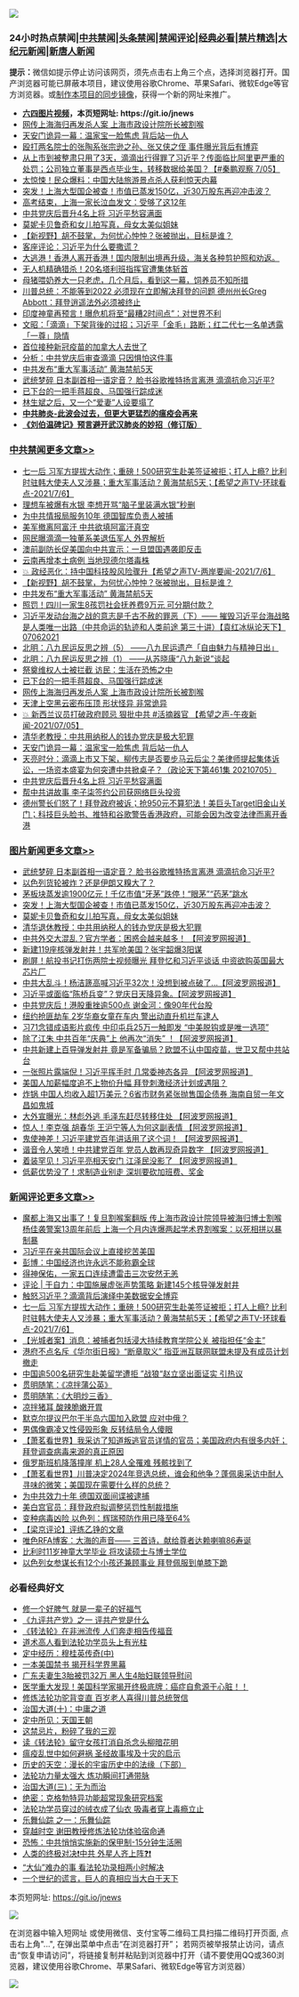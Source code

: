 ![](https://raw.githubusercontent.com/fqnews/bnews/master/64photo/fqnews-qr.jpg)

<div id="tt">
<h3>24小时热点禁闻|<a href="#%E4%B8%AD%E5%85%B1%E7%A6%81%E9%97%BB%E6%9B%B4%E5%A4%9A%E6%96%87%E7%AB%A0">中共禁闻</a>|<a href="#%E5%9B%BE%E7%89%87%E6%96%B0%E9%97%BB%E6%9B%B4%E5%A4%9A%E6%96%87%E7%AB%A0">头条禁闻</a>|<a href="#%E6%96%B0%E9%97%BB%E8%AF%84%E8%AE%BA%E6%9B%B4%E5%A4%9A%E6%96%87%E7%AB%A0">禁闻评论|<a href="#%E5%BF%85%E7%9C%8B%E7%BB%8F%E5%85%B8%E5%A5%BD%E6%96%87">经典必看|<a href="/video.md#%E7%A6%81%E7%89%87%E7%B2%BE%E9%80%89">禁片精选</a>|<a href="https://github.com/fqnews/djy/blob/master/gb/nf1351518.md#1">大纪元新闻</a>|<a href="https://github.com/fqnews/ntdtv/blob/master/gb/prog204.md#1">新唐人新闻</a></h3>
<div><b>提示：</b>微信如提示停止访问该网页，须先点击右上角三个点，选择浏览器打开。国产浏览器可能已屏蔽本项目，建议使用谷歌Chrome、苹果Safari、微软Edge等官方浏览器。或<a href="https://github.com/fqnews/bnews/blob/master/%E5%88%B6%E4%BD%9Cgit%E7%A6%81%E9%97%BB%E9%95%9C%E5%83%8F.md">制作本项目的同步镜像</a>，获得一个新的网址来推广。</div>
<ul>
<li><b><a href="http://d1.bdrive.tk/64.mp4" target="_blank">六四图片视频</a>，本页短网址: https://git.io/jnews</b></li>
<li><a href="/cbnews/20210706/1581524.md">网传上海海归再发杀人案 上海市政设计院所长被割喉</a></li>
<li><a href="/cbnews/20210706/1581435.md">天安门诡异一幕：温家宝一脸焦虑 背后站一仇人</a></li>
<li><a href="/baitai/20210706/1581380.md">殴打两名院士的张陶系张宗逊之孙、张又侠之侄 事件曝光背后有博弈</a></li>
<li><a href="/bannedvideo/20210706/1581210.md">从上市到被整肃只用了3天，滴滴出行得罪了习近平？传面临比阿里更严重的处罚；公司独立董事是西点毕业生，转移数据给美国？【#秦鹏观察 7/05】</a></li>
<li><a href="/cbnews/20210706/1581223.md">太惊悚！民众爆料：中国大陆旅游景点杀人获利惊天内幕</a></li>
<li><a href="/topimagenews/20210706/1581505.md">突发！上海大型国企被查！市值已蒸发150亿，近30万股东再迎冲击波？</a></li>
<li><a href="/cnnews/20210706/1581257.md">高考结束，上海一家长泣血发文：受够了这12年</a></li>
<li><a href="/cbnews/20210706/1581407.md">中共党庆后晋升4名上将 习近平愁容满面</a></li>
<li><a href="/topimagenews/20210706/1581222.md">莫妮卡贝鲁奇和女儿拍写真，母女太美似姐妹</a></li>
<li><a href="/comments/20210706/1581674.md">【新视野】胡不鼓掌，为何忧心忡忡？张被抛出，目标是谁？</a></li>
<li><a href="/baitai/20210706/1581159.md">客座评论：习近平为什么要撒谎？</a></li>
<li><a href="/bannedvideo/20210706/1581663.md">大逃港！香港人离开香港！国内限制出境再升级，海关各种剪护照和劝返。</a></li>
<li><a href="/worldnews/20210706/1581480.md">无人机精确猎杀！20名塔利班指挥官遭集体斩首</a></li>
<li><a href="/funmedia/20210706/1581241.md">母猪喂奶养大一只老虎，几个月后，看到这一幕，饲养员不知所措</a></li>
<li><a href="/bannedvideo/20210706/1581542.md">川普总统：不能等到2022  必须现在立即解决拜登的问题  德州州长Greg Abbott：拜登逍遥法外必须被终止</a></li>
<li><a href="/worldnews/20210706/1581448.md">印度神童再预言！曝危机将至“最糟2时间点”：对世界不利</a></li>
<li><a href="/cbnews/20210706/1581239.md">文昭：「滴滴」下架背後的过招；习近平「金毛」路断；红二代七一名单透露「一尊」隐情</a></li>
<li><a href="/cnnews/20210706/1581181.md">首位接种新冠疫苗的加拿大人去世了</a></li>
<li><a href="/cbnews/20210706/1581368.md">分析：中共党庆后审查滴滴 只因惧怕这件事</a></li>
<li><a href="/cbnews/20210706/1581613.md">中共发布“重大军事活动” 黄海禁航5天</a></li>
<li><a href="/topimagenews/20210706/1581728.md">武统梦碎 日本副首相一语定音？ 脸书谷歌推特扬言离港 滴滴抗命习近平?</a></li>
<li><a href="/cbnews/20210706/1581553.md">已下台的一把手蒋超良、马国强行踪成迷</a></li>
<li><a href="/cnnews/20210706/1581256.md">林生斌之后，又一个“爱妻”人设要塌了</a></li>
<li><b><a href="/comments/20200211/1275071.md" target="_blank">中共肺炎-此波会过去，但更大更猛烈的瘟疫会再来</a></b></li>
<li><b><a href="/comments/20200207/1272816.md" target="_blank">《刘伯温碑记》预言避开武汉肺炎的妙招（修订版）</a></b></li>
</ul>
</div>

<div class="catlist">
<h3><a href="/cbnews/" target="_blank">中共禁闻</a><span><a href="/cbnews/" target="_blank" rel="nofollow">更多文章>></a></span></h3>
<ul>
<li><a href="/comments/20210707/1581858.md" target="_blank">七一后 习军方提拔大动作；重磅！500研究生赴美签证被拒；打人上瘾? 比利时驻韩大使夫人又涉暴；重大军事活动？黄海禁航5天；【希望之声TV-环球看点-2021/7/6】</a></li>
<li><a href="/cbnews/20210707/1581845.md" target="_blank">理想车被爆有水银 李想开骂“脑子里装满水银”秒删</a></li>
<li><a href="/cbnews/20210706/1581770.md" target="_blank">为中共情报局服务10年 德国智库负责人被捕</a></li>
<li><a href="/cbnews/20210706/1581735.md" target="_blank">美军撤离阿富汗 中共欲填阿富汗真空</a></li>
<li><a href="/cbnews/20210706/1581734.md" target="_blank">网民曝滴滴一独董系美退伍军人 外界解析</a></li>
<li><a href="/cbnews/20210706/1581716.md" target="_blank">澳前副防长促美国向中共宣示：一旦盟国遇袭即反击</a></li>
<li><a href="/cbnews/20210706/1581715.md" target="_blank">云南再增本土病例 当地现德尔塔毒株</a></li>
<li><a href="/comments/20210706/1581712.md" target="_blank">💥 政经恶化：持中国科技股风险骤升【希望之声TV-两岸要闻-2021/7/6】</a></li>
<li><a href="/comments/20210706/1581674.md" target="_blank">【新视野】胡不鼓掌，为何忧心忡忡？张被抛出，目标是谁？</a></li>
<li><a href="/cbnews/20210706/1581613.md" target="_blank">中共发布“重大军事活动” 黄海禁航5天</a></li>
<li><a href="/cbnews/20210706/1581612.md" target="_blank">照罚！四川一家生8孩罚社会抚养费9万元 可分期付款？</a></li>
<li><a href="/comments/20210706/1581604.md" target="_blank">习近平发动台海之战的意志是千古不赦的罪恶（下）—— 摧毁习近平台海战略是人类唯一出路（中共命运的轨迹和人类前途  第三十讲）【袁红冰纵论天下】 07062021</a></li>
<li><a href="/comments/20210706/1581589.md" target="_blank">北明：八九民运反思之辨（5） ——八九民运遗产「自由魅力与精神日出」</a></li>
<li><a href="/cbnews/20210706/1581574.md" target="_blank">北明：八九民运反思之辨（1） ——从苏晓康“八九新说”谈起</a></li>
<li><a href="/cbnews/20210706/1581563.md" target="_blank">祭奠维权人士被拦截 访民：生活在恐怖之中</a></li>
<li><a href="/cbnews/20210706/1581553.md" target="_blank">已下台的一把手蒋超良、马国强行踪成迷</a></li>
<li><a href="/cbnews/20210706/1581524.md" target="_blank">网传上海海归再发杀人案 上海市政设计院所长被割喉</a></li>
<li><a href="/cbnews/20210706/1581507.md" target="_blank">天津上空黑云密布压顶 形状怪异 非常诡异</a></li>
<li><a href="/comments/20210706/1581450.md" target="_blank">💥 新西兰议员打破政府顾忌 狠批中共 #活摘器官 【希望之声-午夜新闻-2021/07/05】</a></li>
<li><a href="/cbnews/20210706/1581444.md" target="_blank">清华老教授：中共用纳税人的钱办党庆是极大犯罪</a></li>
<li><a href="/cbnews/20210706/1581435.md" target="_blank">天安门诡异一幕：温家宝一脸焦虑 背后站一仇人</a></li>
<li><a href="/cbnews/20210706/1581433.md" target="_blank">天亮时分：滴滴上市又下架，柳传志是否要步马云后尘？美律师提起集体诉讼，一场资本盛宴为何突遭中共掀桌子？（政论天下第461集 20210705）</a></li>
<li><a href="/cbnews/20210706/1581407.md" target="_blank">中共党庆后晋升4名上将 习近平愁容满面</a></li>
<li><a href="/cbnews/20210706/1581406.md" target="_blank">帮中共讲故事 李子柒签约公司获网络巨头投资</a></li>
<li><a href="/comments/20210706/1581383.md" target="_blank">德州警长们怒了！拜登政府被诉；抢950元不算犯法！美巨头Target旧金山关门；科技巨头脸书、推特和谷歌警告香港政府，可能会因为改变法律而离开香港</a></li>

</ul>
</div>
<div class="catlist">
<h3><a href="/topimagenews/" target="_blank">图片新闻</a><span><a href="/topimagenews/" target="_blank" rel="nofollow">更多文章>></a></span></h3>
<ul>
<li><a href="/topimagenews/20210706/1581728.md" target="_blank">武统梦碎 日本副首相一语定音？ 脸书谷歌推特扬言离港 滴滴抗命习近平?</a></li>
<li><a href="/topimagenews/20210706/1581523.md" target="_blank">以色列货轮被炸？还是伊朗又糗大了？</a></li>
<li><a href="/topimagenews/20210706/1581506.md" target="_blank">茅板块蒸发逾1900亿元！千亿市值“牙茅”跌停！“眼茅”“药茅”跳水</a></li>
<li><a href="/topimagenews/20210706/1581505.md" target="_blank">突发！上海大型国企被查！市值已蒸发150亿，近30万股东再迎冲击波？</a></li>
<li><a href="/topimagenews/20210706/1581222.md" target="_blank">莫妮卡贝鲁奇和女儿拍写真，母女太美似姐妹</a></li>
<li><a href="/topimagenews/20210705/1580992.md" target="_blank">清华退休教授：中共用纳税人的钱办党庆是极大犯罪</a></li>
<li><a href="/topimagenews/20210705/1580819.md" target="_blank">中共外交大混乱？官方学者：困惑会越来越多！ 【阿波罗网报道】</a></li>
<li><a href="/topimagenews/20210705/1580483.md" target="_blank">新建119座核弹发射井！共军呛美国？张宇韶爆3阳谋</a></li>
<li><a href="/topimagenews/20210704/1580353.md" target="_blank">刷屏！航投书记打伤两院士视频曝光 拜登忆和习近平谈话 中资欲购英国最大芯片厂</a></li>
<li><a href="/topimagenews/20210704/1580198.md" target="_blank">中共大乱斗！杨洁篪高喊习近平32次！没想到被点破了&#8230;【阿波罗网报道】</a></li>
<li><a href="/topimagenews/20210704/1580090.md" target="_blank">习近平或面临“陈桥兵变”？党庆日天降异象。【阿波罗网报道】</a></li>
<li><a href="/topimagenews/20210704/1579925.md" target="_blank">中共党庆后！港股重挫逾500点 谢金河：像90年代台股</a></li>
<li><a href="/topimagenews/20210704/1579885.md" target="_blank">纽约抢匪劫车 2岁华裔女童在车内 警出动直升机拦车逮人</a></li>
<li><a href="/topimagenews/20210703/1579780.md" target="_blank">习71念错成语影片疯传 中印屯兵25万一触即发 “中美脱钩或是唯一选项”</a></li>
<li><a href="/topimagenews/20210703/1579613.md" target="_blank">除了江朱 中共百年“庆典”上 他再次“消失” ！【阿波罗网报道】</a></li>
<li><a href="/topimagenews/20210702/1579216.md" target="_blank">中共新建上百导弹发射井 竟是军备骗局？欧盟不认中国疫苗，世卫又帮中共站台</a></li>
<li><a href="/topimagenews/20210702/1578867.md" target="_blank">一张照片露端倪！习近平挥手时 几常委神态各异 【阿波罗网报道】</a></li>
<li><a href="/topimagenews/20210702/1578533.md" target="_blank">美国人加薪幅度追不上物价升幅 拜登刺激经济计划或遇阻？</a></li>
<li><a href="/topimagenews/20210701/1578374.md" target="_blank">炸锅 中国人均收入超1万美元？6省市财务紧张抛售国企债券 海南自贸一年文昌如鬼城</a></li>
<li><a href="/topimagenews/20210701/1578148.md" target="_blank">大外宣曝光：林彪外逃 毛泽东赶尽转移住处 【阿波罗网报道】</a></li>
<li><a href="/topimagenews/20210701/1578123.md" target="_blank">惊人！李克强 胡春华 王沪宁等人为何这副表情 【阿波罗网报道】</a></li>
<li><a href="/topimagenews/20210701/1578104.md" target="_blank">鬼使神差！习近平建党百年讲话用了这个词！ 【阿波罗网报道】</a></li>
<li><a href="/topimagenews/20210701/1578070.md" target="_blank">谐音令人笑喷！中共建党百年 党员人数再现奇异数字 【阿波罗网报道】</a></li>
<li><a href="/topimagenews/20210701/1577976.md" target="_blank">着装罕见！习近平亮相天安门 江泽民没影了 【阿波罗网报道】</a></li>
<li><a href="/topimagenews/20210701/1577804.md" target="_blank">低薪优势没了！求制造业别走 深圳要砍加班费、奖金</a></li>

</ul>
</div>
<div class="catlist">
<h3><a href="/comments/" target="_blank">新闻评论</a><span><a href="/comments/" target="_blank" rel="nofollow">更多文章>></a></span></h3>
<ul>
<li><a href="/comments/20210707/1581880.md" target="_blank">魔都上海又出事了！复旦割喉案翻版 传上海市政设计院领导被海归博士割喉 杨佳袭警案13周年前后 上海一个月内连爆两起学术界割喉案：以死相拼以暴制暴</a></li>
<li><a href="/comments/20210707/1581876.md" target="_blank">习近平在亲共国际会议上直接挖苦美国</a></li>
<li><a href="/comments/20210707/1581875.md" target="_blank">彭博：中国经济也许永远不能称霸全球</a></li>
<li><a href="/comments/20210707/1581874.md" target="_blank">得神保佑，一家五口连续遭雷击三次安然无恙</a></li>
<li><a href="/comments/20210707/1581866.md" target="_blank">评论 | 于自力：中国施展虚张声势策略 新建145个核导弹发射井</a></li>
<li><a href="/comments/20210707/1581863.md" target="_blank">触怒习近平？滴滴背后演绎中美数据安全博弈</a></li>
<li><a href="/comments/20210707/1581858.md" target="_blank">七一后 习军方提拔大动作；重磅！500研究生赴美签证被拒；打人上瘾? 比利时驻韩大使夫人又涉暴；重大军事活动？黄海禁航5天；【希望之声TV-环球看点-2021/7/6】</a></li>
<li><a href="/comments/20210707/1581857.md" target="_blank">【光城者案】消息：被捕者包括浸大持续教育学院公关 被指担任“金主”</a></li>
<li><a href="/comments/20210707/1581856.md" target="_blank">港府不点名斥《华尔街日报》“断章取义” 指亚洲互联网联盟未提及有成员计划撤走</a></li>
<li><a href="/comments/20210707/1581855.md" target="_blank">中国逾500名研究生赴美留学遭拒 ”战狼“赵立坚出面证实 引热议</a></li>
<li><a href="/comments/20210707/1581837.md" target="_blank">贯明随笔：《凉拌蒲公英》</a></li>
<li><a href="/comments/20210707/1581836.md" target="_blank">贯明随笔：《大明炒三香》</a></li>
<li><a href="/comments/20210707/1581831.md" target="_blank">凉拌猪耳 酸辣脆嫩开胃</a></li>
<li><a href="/comments/20210707/1581827.md" target="_blank">默克尔提议巴尔干半岛六国加入欧盟 应对中俄？</a></li>
<li><a href="/comments/20210707/1581826.md" target="_blank">男偶像霸凌又性侵毁形象 反转结局令人傻眼</a></li>
<li><a href="/comments/20210707/1581816.md" target="_blank">【萧茗看世界】我采访了知道叛逃官员详情的官员；美国政府内有很多内奸；拜登调查病毒来源的真正原因</a></li>
<li><a href="/comments/20210707/1581815.md" target="_blank">俄罗斯班机降落撞崖 机上28人全罹难 残骸找到了</a></li>
<li><a href="/comments/20210707/1581814.md" target="_blank">【萧茗看世界】川普决定2024年竞选总统，谁会和他争？蓬佩奥采访中耐人寻味的微笑；美国现在需要什么样的总统？</a></li>
<li><a href="/comments/20210707/1581813.md" target="_blank">为中共效力十年 德国双面间谍被逮捕</a></li>
<li><a href="/comments/20210706/1581803.md" target="_blank">美白宫官员：拜登政府拟调整惩罚性制裁措施</a></li>
<li><a href="/comments/20210706/1581802.md" target="_blank">变种病毒凶险 以色列：辉瑞预防作用已降至64%</a></li>
<li><a href="/comments/20210706/1581800.md" target="_blank">【梁京评论】评练乙铮的文章</a></li>
<li><a href="/comments/20210706/1581799.md" target="_blank">唯色RFA博客：大海的声音—— 三首诗，献给尊者达赖喇嘛86寿诞</a></li>
<li><a href="/comments/20210706/1581773.md" target="_blank">比利时11岁神童大学毕业 将攻读硕士与博士学位</a></li>
<li><a href="/comments/20210706/1581772.md" target="_blank">以色列女参谋长有12个小孩还兼顾事业 拜登佩服到单膝下跪</a></li>

</ul>
</div>

<div class="catlist">
<h3>必看经典好文</h3>
<ul>
<li><a href="/funmedia/20200713/1359909.md" target="_blank">修一个好脾气 就是一辈子的好福气</a></li>
<li><a href="/bookonline/20131116/201056.md" target="_blank">《九评共产党》之一 评共产党是什么</a></li>
<li><a href="/comments/20210509/1542786.md" target="_blank">《转法轮》在非洲流传 人们奔走相告传福音</a></li>
<li><a href="/comments/20200227/1284657.md" target="_blank">道术高人看到法轮功学员头上有光柱</a></li>
<li><a href="/tculture/xiulian/20151105/467870.md" target="_blank">定中经历：穆桂英传奇(中)</a></li>
<li><a href="/lifebaike/20210222/1491794.md" target="_blank">一本美国禁书 揭开科学界黑幕</a></li>
<li><a href="/cbnews/20200611/1343037.md" target="_blank">广东夫妻生3胎被罚32万 黑人生4胎妇联领导慰问</a></li>
<li><a href="/comments/20201115/1431139.md" target="_blank">医学重大发现！美国科学家揭开终极底牌：癌症自愈源于心脏！！</a></li>
<li><a href="/comments/20210312/1502969.md" target="_blank">修炼法轮功驼背变直 百岁老人喜得川普总统贺信</a></li>
<li><a href="/cbnews/20180316/915423.md" target="_blank">治国大道(十)：中庸之道</a></li>
<li><a href="/tculture/xiulian/20151111/470021.md" target="_blank">定中所见：天国王朝</a></li>
<li><a href="/yule/20210123/1473216.md" target="_blank">这禁忌片，粉碎了我的三观</a></li>
<li><a href="/comments/20190512/1127015.md" target="_blank">读《转法轮》留守女孩打消自杀念头柳暗花明</a></li>
<li><a href="/comments/20200618/1346823.md" target="_blank">瘟疫乱世中如何避祸 圣经故事埃及十灾的启示</a></li>
<li><a href="/tculture/20121025/73066.md" target="_blank">历史的天空：漫长的宇宙历史中的法缘（下部）</a></li>
<li><a href="/cbnews/20200816/1381005.md" target="_blank">法轮功力量太强大 炼功瞬间打通带脉</a></li>
<li><a href="/cbnews/20180309/912114.md" target="_blank">治国大道(三)：无为而治</a></li>
<li><a href="/comments/20200705/783265.md" target="_blank">绝密：克格勃特异功能超常现象研究档案</a></li>
<li><a href="/comments/20210317/1506773.md" target="_blank">法轮功学员穿过的绒衣成了仙衣 吸毒者穿上毒瘾立止</a></li>
<li><a href="/tculture/20170710/789533.md" target="_blank">乐舞仙踪 之一：乐舞仙踪</a></li>
<li><a href="/comments/20200511/1322384.md" target="_blank">穿越时空 谢田教授修炼法轮功体验宿命通</a></li>
<li><a href="/baitai/20200711/1359005.md" target="_blank">恐怖：中共悄悄实施新的保甲制-15分钟生活圈</a></li>
<li><a href="/cbnews/20210119/1470579.md" target="_blank">人类的终极对决❗中共 外星人齐上阵❓❗</a></li>
<li><a href="/cbnews/20210428/1535533.md" target="_blank">“大仙”难办的事  看法轮功录相两小时解决</a></li>
<li><a href="/comments/20200621/1348067.md" target="_blank">一个世纪的谎言，巨人的真相应当大白于天下</a></li>

</ul>
</div>

本页短网址: https://git.io/jnews

![](https://raw.githubusercontent.com/fqnews/bnews/master/64photo/fqnews-qr.jpg)

在浏览器中输入短网址 或使用微信、支付宝等二维码工具扫描二维码打开页面, 点击右上角"...", 在弹出菜单中点击“在浏览器打开”； 若网页被举报禁止访问，请点击“恢复申请访问”，将链接复制并粘贴到浏览器中打开（请不要使用QQ或360浏览器，建议使用谷歌Chrome、苹果Safari、微软Edge等官方浏览器）

![](https://raw.githubusercontent.com/fqnews/bnews/master/64photo/wx.jpg)
